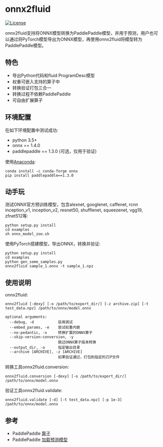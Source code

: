 # onnx2fluid

[![License](https://img.shields.io/badge/license-Apache%202-blue.svg)](LICENSE)

onnx2fluid支持将ONNX模型转换为PaddlePaddle模型，并用于预测，用户也可以通过将PyTorch模型导出为ONNX模型，再使用onnx2fluid将模型转为PaddlePaddle模型。

## 特色

* 导出Python代码和fluid ProgramDesc模型
* 权重可嵌入支持的算子中
* 转换验证打包三合一
* 转换过程不依赖PaddlePaddle
* 可自由扩展算子

## 环境配置

在如下环境配置中测试成功:

* python 3.5+
* onnx == 1.4.0
* paddlepaddle == 1.3.0 (可选，仅用于验证)

使用[Anaconda](https://docs.anaconda.com/anaconda/install):
``` shell
conda install -c conda-forge onnx
pip install paddlepaddle==1.3.0
```

## 动手玩

测试ONNX官方预训练模型，包含alexnet, googlenet, caffenet, rcnn
inception_v1, inception_v2, resnet50, shufflenet, squeezenet,
vgg19, zfnet512等:

``` shell
python setup.py install
cd examples
sh onnx_model_zoo.sh
```

使用PyTorch搭建模型，导出ONNX，转换并验证:

``` shell
python setup.py install
cd examples
python gen_some_samples.py
onnx2fluid sample_1.onnx -t sample_1.npz
```

## 使用说明

onnx2fluid:

```shell
onnx2fluid [-dexy] [-o /path/to/export_dir/] [-z archive.zip] [-t test_data.npz] /path/to/onnx/model.onnx 

optional arguments:
  --debug, -d           启用调试
  --embed_params, -e    尝试权重内嵌
  --no-pedantic, -x     转换扩展的ONNX算子
  --skip-version-conversion, -y
                        跳过ONNX算子版本转换
  --output_dir, -o      指定输出目录
  --archive [ARCHIVE], -z [ARCHIVE]
                        如果验证通过，打包到指定的ZIP文件
```

转换工具onnx2fluid.conversion:

```shell
onnx2fluid.conversion [-dexy] [-o /path/to/export_dir/] /path/to/onnx/model.onnx 
```

验证工具onnx2fluid.validate:

```shell
onnx2fluid.validate [-d] [-t test_data.npz] [-p 1e-3] /path/to/onnx/model.onnx 
```

## 参考

* PaddlePaddle [算子](http://www.paddlepaddle.org/documentation/docs/zh/1.4/api_cn/layers_cn.html)
* PaddlePaddle [加载预测模型](http://www.paddlepaddle.org/documentation/docs/zh/1.4/api_guides/low_level/inference.html#id4)